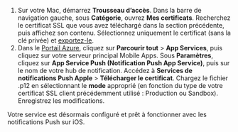 

1. Sur votre Mac, démarrez **Trousseau d’accès**. Dans la barre de navigation gauche, sous **Catégorie**, ouvrez **Mes certificats**. Recherchez le certificat SSL que vous avez téléchargé dans la section précédente, puis affichez son contenu. Sélectionnez uniquement le certificat (sans la clé privée) et [exportez-le](https://support.apple.com/kb/PH20122?locale=en_US).
2. Dans le [Portail Azure](https://portal.azure.com/), cliquez sur **Parcourir tout** > **App Services**, puis cliquez sur votre serveur principal Mobile Apps. Sous **Paramètres**, cliquez sur **App Service Push (Notification Push App Service)**, puis sur le nom de votre hub de notification. Accédez à **Services de notifications Push Apple** > **Télécharger le certificat**. Chargez le fichier .p12 en sélectionnant le **mode** approprié (en fonction du type de votre certificat SSL client précédemment utilisé : Production ou Sandbox). Enregistrez les modifications.

Votre service est désormais configuré et prêt à fonctionner avec les notifications Push sur iOS.

[1]: ./media/app-service-mobile-apns-configure-push/mobile-push-notification-hub.png
